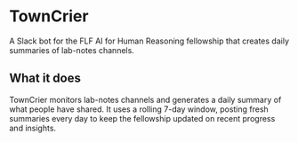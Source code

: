 # TownCrier

A Slack bot for the FLF AI for Human Reasoning fellowship that creates daily summaries of lab-notes channels.

## What it does

TownCrier monitors lab-notes channels and generates a daily summary of what people have shared. It uses a rolling 7-day window, posting fresh summaries every day to keep the fellowship updated on recent progress and insights.

